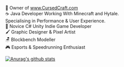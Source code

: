 🔮 Owner of www.CursedCraft.com  
☕ Java Developer Working With Minecraft and Hytale.  
Specialising in Performance & User Experience.  
🦈 Novice C# Unity Indie Game Developer  
🖌️ Graphic Designer & Pixel Artist  
🪑 Blockbench Modeller  
🎮 Esports & Speedrunning Enthusiast

[![Anurag's github stats](https://github-readme-stats.vercel.app/api?username=hexedhero&count_private=true&show_icons=true&theme=radical)](https://github.com/anuraghazra/github-readme-stats)
